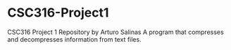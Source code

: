 # CSC316-Project1
CSC316 Project 1 Repository by Arturo Salinas
A program that compresses and decompresses information from text files. 
